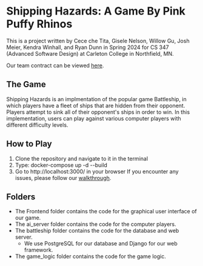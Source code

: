 # Shipping Hazards: A Game By Pink Puffy Rhinos

This is a project written by Cece che Tita, Gisele Nelson, Willow Gu, Josh Meier, Kendra Winhall, and Ryan Dunn in Spring 2024 for CS 347 (Advanced Software Design) at Carleton College in Northfield, MN.

Our team contract can be viewed [here](https://docs.google.com/document/d/1H5b6Cntb_txxInkAW63TwXGf1gbiXd-rTBSbk672Mnk/edit?usp=sharing).

## The Game
Shipping Hazards is an implmentation of the popular game Battleship, in which players have a fleet of ships that are hidden from their opponent. Players attempt to sink all of their opponent's ships in order to win. In this implementation, users can play against various computer players with different difficulty levels.

## How to Play
1. Clone the repository and navigate to it in the terminal
2. Type: docker-compose up -d --build
3. Go to http://localhost:3000/ in your browser
If you encounter any issues, please follow our [walkthrough](https://github.com/GiseleN523/CS347-ShippingHazards/blob/main/battleship/loaddata_walkthrough.txt).

## Folders
* The Frontend folder contains the code for the graphical user interface of our game.
* The ai_server folder contains the code for the computer players.
* The battleship folder contains the code for the database and web server.
  - We use PostgreSQL for our database and Django for our web framework.
* The game_logic folder contains the code for the game logic.
